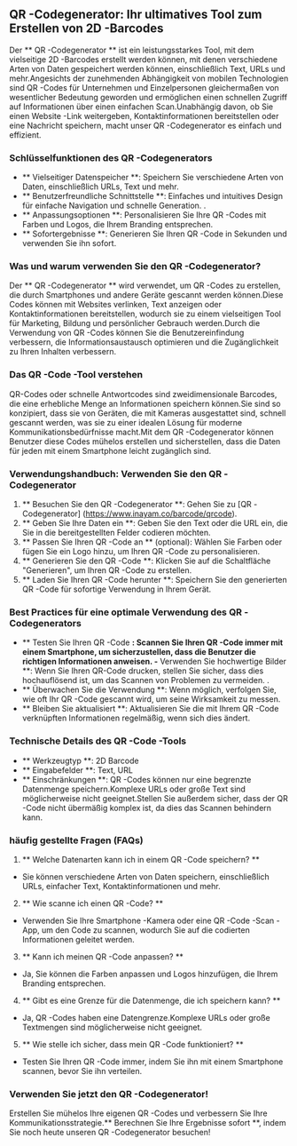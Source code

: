 ## QR -Codegenerator: Ihr ultimatives Tool zum Erstellen von 2D -Barcodes

Der ** QR -Codegenerator ** ist ein leistungsstarkes Tool, mit dem vielseitige 2D -Barcodes erstellt werden können, mit denen verschiedene Arten von Daten gespeichert werden können, einschließlich Text, URLs und mehr.Angesichts der zunehmenden Abhängigkeit von mobilen Technologien sind QR -Codes für Unternehmen und Einzelpersonen gleichermaßen von wesentlicher Bedeutung geworden und ermöglichen einen schnellen Zugriff auf Informationen über einen einfachen Scan.Unabhängig davon, ob Sie einen Website -Link weitergeben, Kontaktinformationen bereitstellen oder eine Nachricht speichern, macht unser QR -Codegenerator es einfach und effizient.

### Schlüsselfunktionen des QR -Codegenerators

- ** Vielseitiger Datenspeicher **: Speichern Sie verschiedene Arten von Daten, einschließlich URLs, Text und mehr.
- ** Benutzerfreundliche Schnittstelle **: Einfaches und intuitives Design für einfache Navigation und schnelle Generation.
.
- ** Anpassungsoptionen **: Personalisieren Sie Ihre QR -Codes mit Farben und Logos, die Ihrem Branding entsprechen.
- ** Sofortergebnisse **: Generieren Sie Ihren QR -Code in Sekunden und verwenden Sie ihn sofort.

### Was und warum verwenden Sie den QR -Codegenerator?

Der ** QR -Codegenerator ** wird verwendet, um QR -Codes zu erstellen, die durch Smartphones und andere Geräte gescannt werden können.Diese Codes können mit Websites verlinken, Text anzeigen oder Kontaktinformationen bereitstellen, wodurch sie zu einem vielseitigen Tool für Marketing, Bildung und persönlicher Gebrauch werden.Durch die Verwendung von QR -Codes können Sie die Benutzereinfindung verbessern, die Informationsaustausch optimieren und die Zugänglichkeit zu Ihren Inhalten verbessern.

### Das QR -Code -Tool verstehen

QR-Codes oder schnelle Antwortcodes sind zweidimensionale Barcodes, die eine erhebliche Menge an Informationen speichern können.Sie sind so konzipiert, dass sie von Geräten, die mit Kameras ausgestattet sind, schnell gescannt werden, was sie zu einer idealen Lösung für moderne Kommunikationsbedürfnisse macht.Mit dem QR -Codegenerator können Benutzer diese Codes mühelos erstellen und sicherstellen, dass die Daten für jeden mit einem Smartphone leicht zugänglich sind.

### Verwendungshandbuch: Verwenden Sie den QR -Codegenerator

1. ** Besuchen Sie den QR -Codegenerator **: Gehen Sie zu [QR -Codegenerator] (https://www.inayam.co/barcode/qrcode).
2. ** Geben Sie Ihre Daten ein **: Geben Sie den Text oder die URL ein, die Sie in die bereitgestellten Felder codieren möchten.
3. ** Passen Sie Ihren QR -Code an ** (optional): Wählen Sie Farben oder fügen Sie ein Logo hinzu, um Ihren QR -Code zu personalisieren.
4. ** Generieren Sie den QR -Code **: Klicken Sie auf die Schaltfläche "Generieren", um Ihren QR -Code zu erstellen.
5. ** Laden Sie Ihren QR -Code herunter **: Speichern Sie den generierten QR -Code für sofortige Verwendung in Ihrem Gerät.

### Best Practices für eine optimale Verwendung des QR -Codegenerators

- ** Testen Sie Ihren QR -Code **: Scannen Sie Ihren QR -Code immer mit einem Smartphone, um sicherzustellen, dass die Benutzer die richtigen Informationen anweisen.
-** Verwenden Sie hochwertige Bilder **: Wenn Sie Ihren QR-Code drucken, stellen Sie sicher, dass dies hochauflösend ist, um das Scannen von Problemen zu vermeiden.
.
- ** Überwachen Sie die Verwendung **: Wenn möglich, verfolgen Sie, wie oft Ihr QR -Code gescannt wird, um seine Wirksamkeit zu messen.
- ** Bleiben Sie aktualisiert **: Aktualisieren Sie die mit Ihrem QR -Code verknüpften Informationen regelmäßig, wenn sich dies ändert.

### Technische Details des QR -Code -Tools

- ** Werkzeugtyp **: 2D Barcode
- ** Eingabefelder **: Text, URL
- ** Einschränkungen **: QR -Codes können nur eine begrenzte Datenmenge speichern.Komplexe URLs oder große Text sind möglicherweise nicht geeignet.Stellen Sie außerdem sicher, dass der QR -Code nicht übermäßig komplex ist, da dies das Scannen behindern kann.

### häufig gestellte Fragen (FAQs)

1. ** Welche Datenarten kann ich in einem QR -Code speichern? **
- Sie können verschiedene Arten von Daten speichern, einschließlich URLs, einfacher Text, Kontaktinformationen und mehr.

2. ** Wie scanne ich einen QR -Code? **
- Verwenden Sie Ihre Smartphone -Kamera oder eine QR -Code -Scan -App, um den Code zu scannen, wodurch Sie auf die codierten Informationen geleitet werden.

3. ** Kann ich meinen QR -Code anpassen? **
- Ja, Sie können die Farben anpassen und Logos hinzufügen, die Ihrem Branding entsprechen.

4. ** Gibt es eine Grenze für die Datenmenge, die ich speichern kann? **
- Ja, QR -Codes haben eine Datengrenze.Komplexe URLs oder große Textmengen sind möglicherweise nicht geeignet.

5. ** Wie stelle ich sicher, dass mein QR -Code funktioniert? **
- Testen Sie Ihren QR -Code immer, indem Sie ihn mit einem Smartphone scannen, bevor Sie ihn verteilen.

### Verwenden Sie jetzt den QR -Codegenerator!

Erstellen Sie mühelos Ihre eigenen QR -Codes und verbessern Sie Ihre Kommunikationsstrategie.** Berechnen Sie Ihre Ergebnisse sofort **, indem Sie noch heute unseren QR -Codegenerator besuchen!